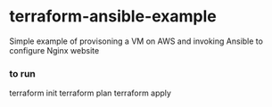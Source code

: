 # terraform-ansible-example

Simple example of provisoning a VM on AWS and invoking Ansible to configure Nginx website

### to run
terraform init
terraform plan
terraform apply
